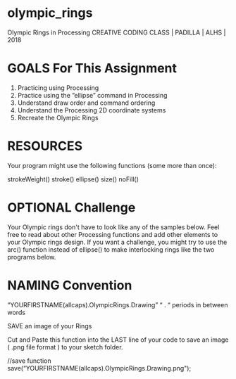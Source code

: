# olympic_rings

Olympic Rings in Processing
CREATIVE CODING CLASS | PADILLA | ALHS | 2018


# GOALS For This Assignment

1. Practicing using Processing 
2. Practice using the ”ellipse” command in Processing 
3. Understand draw order and command ordering 
4. Understand the Processing 2D coordinate systems 
5. Recreate the Olympic Rings


# RESOURCES 

Your program might use the following functions (some more than once):

strokeWeight()
stroke()
ellipse()
size()
noFill()



# OPTIONAL Challenge

Your Olympic rings don't have to look like any of the samples below. Feel free to read about other Processing functions and add other elements to your Olympic rings design. If you want a challenge, you might try to use the arc() function instead of ellipse() to make interlocking rings like the two programs below. 




# NAMING Convention

“YOURFIRSTNAME(allcaps).OlympicRings.Drawing”
“ . “ periods in between words


SAVE an image of your Rings 

Cut and Paste this function into the LAST line of your code to save an image ( .png file format ) to your sketch folder.


//save function
save(“YOURFIRSTNAME(allcaps).OlympicRings.Drawing.png");



